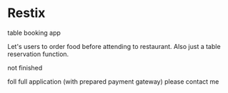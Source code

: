 # Restix
table booking app

Let's users to order food before attending to restaurant. Also just a table reservation function.

not finished

foll full application (with prepared payment gateway) please contact me 
